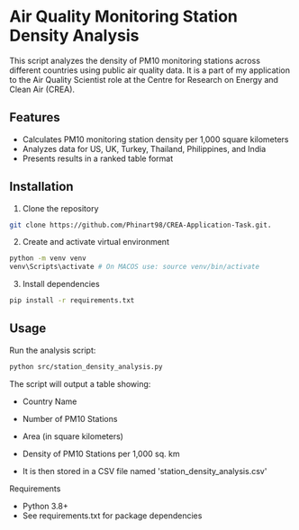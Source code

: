 # Air Quality Monitoring Station Density Analysis

This script analyzes the density of PM10 monitoring stations across different countries using public air quality data.
It is a part of my application to the Air Quality Scientist role at the Centre for Research on Energy and Clean Air (CREA).


## Features

- Calculates PM10 monitoring station density per 1,000 square kilometers
- Analyzes data for US, UK, Turkey, Thailand, Philippines, and India
- Presents results in a ranked table format


## Installation

1. Clone the repository
```bash
git clone https://github.com/Phinart98/CREA-Application-Task.git.
```
2. Create and activate virtual environment
```bash
python -m venv venv
venv\Scripts\activate # On MACOS use: source venv/bin/activate
```
3. Install dependencies
```bash
pip install -r requirements.txt
```

## Usage
Run the analysis script:
```bash
python src/station_density_analysis.py
```

The script will output a table showing:

- Country Name
- Number of PM10 Stations
- Area (in square kilometers)
- Density of PM10 Stations per 1,000 sq. km

- It is then stored in a CSV file named 'station_density_analysis.csv'

Requirements
- Python 3.8+
- See requirements.txt for package dependencies